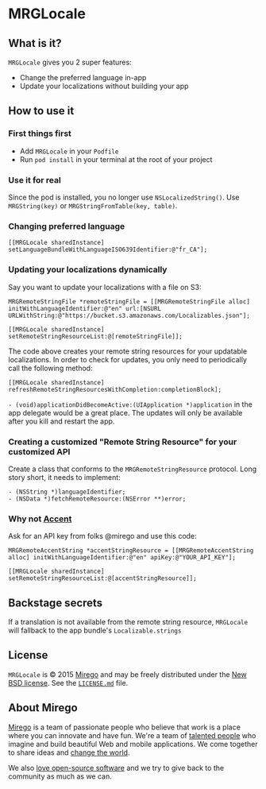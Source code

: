 # MRGLocale

## What is it?

`MRGLocale` gives you 2 super features:

- Change the preferred language in-app
- Update your localizations without building your app

## How to use it

### First things first

- Add `MRGLocale` in your `Podfile`
- Run `pod install` in your terminal at the root of your project

### Use it for real

Since the pod is installed, you no longer use `NSLocalizedString()`. Use `MRGString(key)` or `MRGStringFromTable(key, table)`.

### Changing preferred language

```objc
[[MRGLocale sharedInstance] setLanguageBundleWithLanguageISO639Identifier:@"fr_CA"];
```

### Updating your localizations dynamically

Say you want to update your localizations with a file on S3:

```objc
MRGRemoteStringFile *remoteStringFile = [[MRGRemoteStringFile alloc] initWithLanguageIdentifier:@"en" url:[NSURL URLWithString:@"https://bucket.s3.amazonaws.com/Localizables.json"];

[[MRGLocale sharedInstance] setRemoteStringResourceList:@[remoteStringFile]];
```

The code above creates your remote string resources for your updatable localizations. In order to check for updates, you only need to periodically call the following method:
```objc
[[MRGLocale sharedInstance] refreshRemoteStringResourcesWithCompletion:completionBlock];
```
`- (void)applicationDidBecomeActive:(UIApplication *)application` in the app delegate would be a great place. The updates will only be available after you kill and restart the app.

### Creating a customized "Remote String Resource" for your customized API

Create a class that conforms to the `MRGRemoteStringResource` protocol. Long story short, it needs to implement:
```objc
- (NSString *)languageIdentifier;
- (NSData *)fetchRemoteResource:(NSError **)error;
```

### Why not [Accent](https://github.com/mirego/Accent-Web)

Ask for an API key from folks @mirego and use this code:

```objc
MRGRemoteAccentString *accentStringResource = [[MRGRemoteAccentString alloc] initWithLanguageIdentifier:@"en" apiKey:@"YOUR_API_KEY"];

[[MRGLocale sharedInstance] setRemoteStringResourceList:@[accentStringResource]];
```

## Backstage secrets

If a translation is not available from the remote string resource, `MRGLocale` will fallback to the app bundle's `Localizable.strings`


## License

`MRGLocale` is © 2015 [Mirego](http://www.mirego.com) and may be freely distributed under the [New BSD license](http://opensource.org/licenses/BSD-3-Clause).  See the [`LICENSE.md`](https://github.com/mirego/MRGLocale/blob/master/LICENSE.md) file.

## About Mirego

[Mirego](http://mirego.com) is a team of passionate people who believe that work is a place where you can innovate and have fun. We're a team of [talented people](http://life.mirego.com) who imagine and build beautiful Web and mobile applications. We come together to share ideas and [change the world](http://mirego.org).

We also [love open-source software](http://open.mirego.com) and we try to give back to the community as much as we can.
